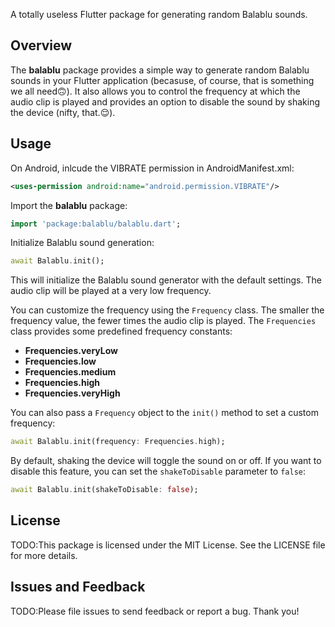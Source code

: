 <!--
This README describes the package. If you publish this package to pub.dev,
this README's contents appear on the landing page for your package.

For information about how to write a good package README, see the guide for
[writing package pages](https://dart.dev/guides/libraries/writing-package-pages).

For general information about developing packages, see the Dart guide for
[creating packages](https://dart.dev/guides/libraries/create-library-packages)
and the Flutter guide for
[developing packages and plugins](https://flutter.dev/developing-packages).
-->

A totally useless Flutter package for generating random Balablu sounds.

## Overview

The **balablu** package provides a simple way to generate random Balablu sounds in your Flutter application (becasuse, of course, that is something we all need🙃). It also allows you to control the frequency at which the audio clip is played and provides an option to disable the sound by shaking the device (nifty, that.😌).


## Usage

On Android, inlcude the VIBRATE permission in AndroidManifest.xml:
```xml
<uses-permission android:name="android.permission.VIBRATE"/>
```


Import the **balablu** package:

```dart
import 'package:balablu/balablu.dart';
```

Initialize Balablu sound generation:

```dart
await Balablu.init();
```

This will initialize the Balablu sound generator with the default settings. The audio clip will be played at a very low frequency.

You can customize the frequency using the `Frequency` class. The smaller the frequency value, the fewer times the audio clip is played. The `Frequencies` class provides some predefined frequency constants:

* **Frequencies.veryLow**
* **Frequencies.low**
* **Frequencies.medium**
* **Frequencies.high**
* **Frequencies.veryHigh**

You can also pass a `Frequency` object to the `init()` method to set a custom frequency:

```dart
await Balablu.init(frequency: Frequencies.high);
```

By default, shaking the device will toggle the sound on or off. If you want to disable this feature, you can set the `shakeToDisable` parameter to `false`:

```dart
await Balablu.init(shakeToDisable: false);
```


## License
TODO:This package is licensed under the MIT License. See the LICENSE file for more details.

## Issues and Feedback
TODO:Please file issues to send feedback or report a bug. Thank you!
